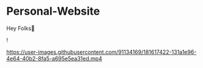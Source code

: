 # Personal-Website
Hey Folks👋

!

https://user-images.githubusercontent.com/91134169/181617422-131a1e96-4e64-40b2-8fa5-a695e5ea31ed.mp4

